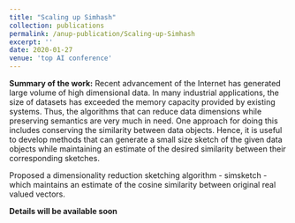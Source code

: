 ```yaml
---
title: "Scaling up Simhash"
collection: publications
permalink: /anup-publication/Scaling-up-Simhash
excerpt: ''
date: 2020-01-27
venue: 'top AI conference'
---
```


**Summary of the work:**  Recent advancement of the Internet has generated large volume of high dimensional data. In many industrial applications, the size of datasets has exceeded the memory capacity provided by existing systems. Thus, the algorithms that can reduce data dimensions while preserving semantics are very much in need. One approach for doing this includes conserving the similarity between data objects. Hence, it is useful to develop methods that can generate a small size sketch of the given data objects while maintaining an estimate of the desired similarity between their corresponding sketches.

Proposed a dimensionality reduction sketching algorithm - simsketch - which maintains an estimate of the cosine similarity between original real valued vectors.

**Details will be available soon**

